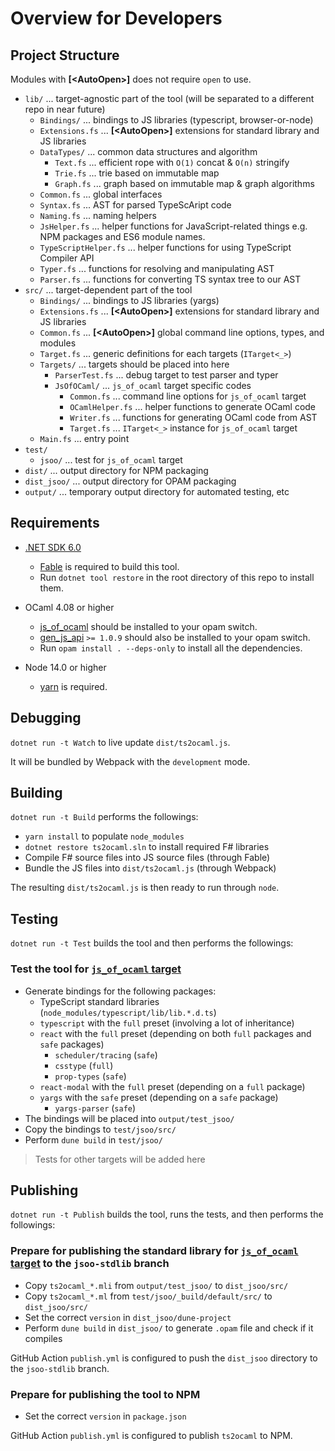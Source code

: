 Overview for Developers
=======================

## Project Structure

Modules with **\[\<AutoOpen\>\]** does not require `open` to use.

- `lib/` ... target-agnostic part of the tool (will be separated to a different repo in near future)
  - `Bindings/` ... bindings to JS libraries (typescript, browser-or-node)
  - `Extensions.fs` ... **\[\<AutoOpen\>\]** extensions for standard library and JS libraries
  - `DataTypes/`  ... common data structures and algorithm
    - `Text.fs`  ... efficient rope with `O(1)` concat & `O(n)` stringify
    - `Trie.fs`  ... trie based on immutable map
    - `Graph.fs` ... graph based on immutable map & graph algorithms
  - `Common.fs` ... global interfaces
  - `Syntax.fs` ... AST for parsed TypeScAript code
  - `Naming.fs` ... naming helpers
  - `JsHelper.fs` ... helper functions for JavaScript-related things e.g. NPM packages and ES6 module names.
  - `TypeScriptHelper.fs` ... helper functions for using TypeScript Compiler API
  - `Typer.fs`  ... functions for resolving and manipulating AST
  - `Parser.fs` ... functions for converting TS syntax tree to our AST
- `src/` ... target-dependent part of the tool
  - `Bindings/` ... bindings to JS libraries (yargs)
  - `Extensions.fs` ... **\[\<AutoOpen\>\]** extensions for standard library and JS libraries
  - `Common.fs` ... **\[\<AutoOpen\>\]** global command line options, types, and modules
  - `Target.fs` ... generic definitions for each targets (`ITarget<_>`)
  - `Targets/`  ... targets should be placed into here
    - `ParserTest.fs` ... debug target to test parser and typer
    - `JsOfOCaml/` ... `js_of_ocaml` target specific codes
      - `Common.fs` ... command line options for `js_of_ocaml` target
      - `OCamlHelper.fs` ... helper functions to generate OCaml code
      - `Writer.fs` ... functions for generating OCaml code from AST
      - `Target.fs` ... `ITarget<_>` instance for `js_of_ocaml` target
  - `Main.fs` ... entry point
- `test/`
  - `jsoo/` ... test for `js_of_ocaml` target
- `dist/` ... output directory for NPM packaging
- `dist_jsoo/` ... output directory for OPAM packaging
- `output/` ... temporary output directory for automated testing, etc

## Requirements

- [.NET SDK 6.0](https://dotnet.microsoft.com/download/dotnet/6.0)
  - [Fable](https://fable.io/) is required to build this tool.
  - Run `dotnet tool restore` in the root directory of this repo to install them.

- OCaml 4.08 or higher
  - [js_of_ocaml](https://github.com/ocsigen/js_of_ocaml) should be installed to your opam switch.
  - [gen_js_api](https://github.com/LexiFi/gen_js_api) `>= 1.0.9` should also be installed to your opam switch.
  - Run `opam install . --deps-only` to install all the dependencies.

- Node 14.0 or higher
  - [yarn](https://yarnpkg.com/) is required.

## Debugging

`dotnet run -t Watch` to live update `dist/ts2ocaml.js`.

It will be bundled by Webpack with the `development` mode.

## Building

`dotnet run -t Build` performs the followings:
- `yarn install` to populate `node_modules`
- `dotnet restore ts2ocaml.sln` to install required F# libraries
- Compile F# source files into JS source files (through Fable)
- Bundle the JS files into `dist/ts2ocaml.js` (through Webpack)

The resulting `dist/ts2ocaml.js` is then ready to run through `node`.

## Testing

`dotnet run -t Test` builds the tool and then performs the followings:

### Test the tool for [`js_of_ocaml` target](js_of_ocaml.md)

- Generate bindings for the following packages:
  - TypeScript standard libraries (`node_modules/typescript/lib/lib.*.d.ts`)
  - `typescript` with the `full` preset (involving a lot of inheritance)
  - `react` with the `full` preset (depending on both `full` packages and `safe` packages)
    - `scheduler/tracing` (`safe`)
    - `csstype` (`full`)
    - `prop-types` (`safe`)
  - `react-modal` with the `full` preset (depending on a `full` package)
  - `yargs` with the `safe` preset (depending on a `safe` package)
    - `yargs-parser` (`safe`)
- The bindings will be placed into `output/test_jsoo/`
- Copy the bindings to `test/jsoo/src/`
- Perform `dune build` in `test/jsoo/`

> Tests for other targets will be added here

## Publishing

`dotnet run -t Publish` builds the tool, runs the tests, and then performs the followings:

### Prepare for publishing the standard library for [`js_of_ocaml` target](js_of_ocaml.md) to the `jsoo-stdlib` branch

- Copy `ts2ocaml_*.mli` from `output/test_jsoo/` to `dist_jsoo/src/`
- Copy `ts2ocaml_*.ml`  from `test/jsoo/_build/default/src/` to `dist_jsoo/src/`
- Set the correct `version` in `dist_jsoo/dune-project`
- Perform `dune build` in `dist_jsoo/` to generate `.opam` file and check if it compiles

GitHub Action `publish.yml` is configured to push the `dist_jsoo` directory to the `jsoo-stdlib` branch.

### Prepare for publishing the tool to NPM

- Set the correct `version` in `package.json`

GitHub Action `publish.yml` is configured to publish `ts2ocaml` to NPM.
